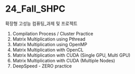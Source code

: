 # 24_Fall_SHPC
확장형 고성능 컴퓨팅_과제 및 프로젝트

1. Compilation Process / Cluster Practice
2. Matrix Multiplication using Pthread
3. Matrix Multiplication using OpenMP
4. Matrix Multiplication with OpenCL
5. Matrix Multiplication with CUDA (Single GPU, Multi GPU)
6. Matrix Multiplication with CUDA (Multiple Nodes)
7. DeepSpeed - ZERO practice
